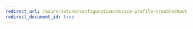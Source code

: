 ```yaml
---
redirect_url: /azure/intune/configuration/device-profile-troubleshoot
redirect_document_id: true
---
```

